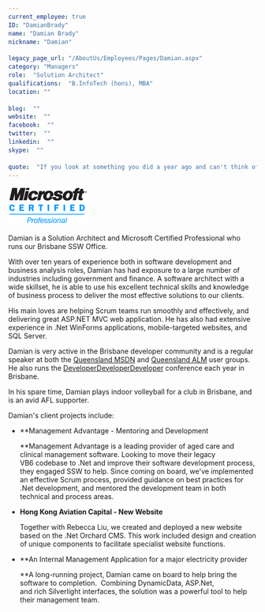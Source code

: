 ```yaml
---
current_employee: true
ID: "DamianBrady"
name: "Damian Brady"
nickname: "Damian"

legacy_page_url: "/AboutUs/Employees/Pages/Damian.aspx"
category: "Managers"
role:  "Solution Architect"
qualifications:  "B.InfoTech (hons), MBA"
location: ""

blog:  ""
website:  ""
facebook:  ""
twitter:  ""
linkedin:  ""
skype:  ""

quote:  "If you look at something you did a year ago and can't think of a better way to do it, it's not a sign you did it perfectly the first time, it's a sign you're not learning."
---
```


  ![](./Images/Bio/MCP.png) 

  


Damian is a Solution Architect and Microsoft Certified Professional who runs our Brisbane SSW Office.  



With over ten years of experience both in software development and business analysis roles, Damian has had exposure to a large number of industries including government and finance. A software architect with a wide skillset, he is able to use his excellent technical skills and knowledge of business process to deliver the most effective solutions to our clients.  



His main loves are helping Scrum teams run smoothly and effectively, and delivering great ASP.NET MVC web application. He has also had extensive experience in .Net WinForms applications, mobile-targeted websites, and SQL Server.  



Damian is very active in the Brisbane developer community and is a regular speaker at both the [Queensland MSDN](http://www.qmsdnug.org/ "Qld MSDN User Group") and [Queensland ALM](http://www.qalmug.org/ "Qld ALM User Group") user groups. He also runs the [DeveloperDeveloperDeveloper](http://www.dddbrisbane.com/ "DDD Brisbane") conference each year in Brisbane.  



In his spare time, Damian plays indoor volleyball for a club in Brisbane, and is an avid AFL supporter.   



Damian's client projects include:  

*   **Management Advantage - Mentoring and Development  

    
    **Management Advantage is a leading provider of aged care and clinical management software. Looking to move their legacy VB6 codebase to .Net and improve their software development process, they engaged SSW to help. Since coming on board, we've implemented an effective Scrum process, provided guidance on best practices for .Net development, and mentored the development team in both technical and process areas.
*   **Hong Kong Aviation Capital - New Website**  

    
    Together with Rebecca Liu, we created and deployed a new website based on the .Net Orchard CMS. This work included design and creation of unique components to facilitate specialist website functions.
*   **An Internal Management Application for a major electricity provider  

    
    **A long-running project, Damian came on board to help bring the software to completion.  Combining DynamicData, ASP.Net, and rich Silverlight interfaces, the solution was a powerful tool to help their management team.
